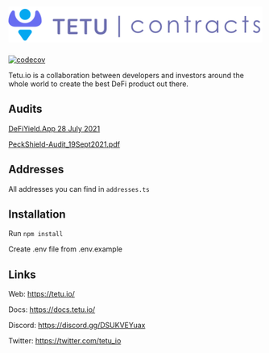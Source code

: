 # <img src="tetu_contracts.svg" alt="Tetu.io">

[![codecov](https://codecov.io/gh/tetu-io/tetu-contracts/branch/master/graph/badge.svg?token=7Q5OZP6NNP)](https://codecov.io/gh/tetu-io/tetu-contracts)

Tetu.io is a collaboration between developers and investors around the whole world to create the best
DeFi product out there.

## Audits

[DeFiYield.App 28 July 2021](audits/DeFiYieldApp_28Jul2021.pdf)

[PeckShield-Audit_19Sept2021.pdf](audits/PeckShield-Audit_19Sept2021.pdf)

## Addresses

All addresses you can find in `addresses.ts`

## Installation

Run `npm install`

Create .env file from .env.example

## Links

Web: https://tetu.io/

Docs: https://docs.tetu.io/

Discord: https://discord.gg/DSUKVEYuax

Twitter: https://twitter.com/tetu_io
